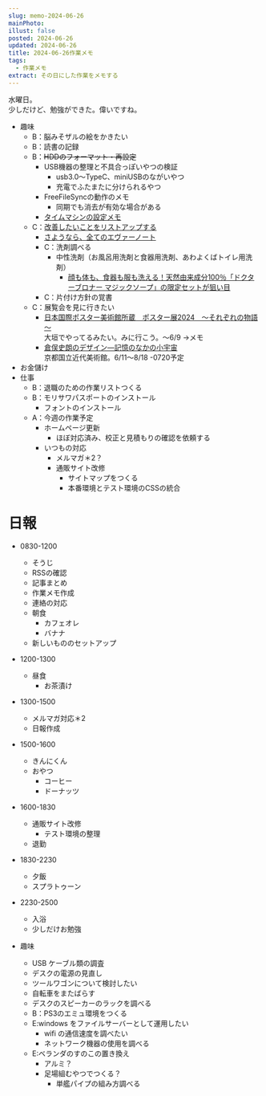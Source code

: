 ```yaml
---
slug: memo-2024-06-26
mainPhoto: 
illust: false
posted: 2024-06-26
updated: 2024-06-26
title: 2024-06-26作業メモ
tags:
  - 作業メモ
extract: その日にした作業をメモする
---
```

  
水曜日。  
少しだけど、勉強ができた。偉いですね。

- 趣味
  - B：脳みそザルの絵をかきたい
  - B：読書の記録
  - B：~~HDDのフォーマット・再設定~~
    - USB機器の整理と不具合っぽいやつの検証
      - usb3.0〜TypeC、miniUSBのながいやつ
      - 充電でふたまたに分けられるやつ
    - FreeFileSyncの動作のメモ
      - 同期でも消去が有効な場合がある
    - [タイムマシンの設定メモ](https://support.apple.com/ja-jp/guide/mac-help/mh15139/mac)
  - C：[改善したいことをリストアップする](2022-03-07-改善したいこと・欲しいもの・やりたいこと.md) 
    - [さようなら、全てのエヴァーノート](https://honeshabri.hatenablog.com/entry/Evernote_to_Obsidian)  
    - C：洗剤調べる
      - 中性洗剤（お風呂用洗剤と食器用洗剤、あわよくばトイレ用洗剤）
        - [顔も体も、食器も服も洗える！天然由来成分100％「ドクターブロナー マジックソープ」の限定セットが狙い目](https://www.bepal.net/archives/431622)  
    - C：片付け方針の覚書
  - C：展覧会を見に行きたい
    - [日本国際ポスター美術館所蔵　ポスター展2024　～それぞれの物語～](https://www.japandesign.ne.jp/event/postermuseum-ogaki-2024/)  
    大垣でやってるみたい。みに行こう。〜6/9
      →メモ
    - [倉俣史朗のデザイン―記憶のなかの小宇宙](https://www.momak.go.jp/Japanese/exhibitionarchive/2024/459.html)  
      京都国立近代美術館。6/11〜8/18
        -0720予定
- お金儲け
- 仕事
  - B：退職のための作業リストつくる
  - B：モリサワパスポートのインストール
    - フォントのインストール
  - A：今週の作業予定
    - ホームページ更新
      - ほぼ対応済み、校正と見積もりの確認を依頼する
    - いつもの対応 
      - メルマガ＊2？
      - 通販サイト改修
        - サイトマップをつくる
        - 本番環境とテスト環境のCSSの統合

# 日報

- 0830-1200
  - そうじ
  - RSSの確認
  - 記事まとめ
  - 作業メモ作成
  - 連絡の対応
  - 朝食
    - カフェオレ
    - バナナ
  - 新しいもののセットアップ
- 1200-1300
  - 昼食
    - お茶漬け
- 1300-1500
  - メルマガ対応＊2
  - 日報作成
- 1500-1600
  - きんにくん
  - おやつ
    - コーヒー
    - ドーナッツ
- 1600-1830
  - 通販サイト改修
    - テスト環境の整理
  - 退勤
- 1830-2230
  - 夕飯
  - スプラトゥーン
- 2230-2500
  - 入浴
  - 少しだけお勉強



- 趣味
  - USB ケーブル類の調査
  - デスクの電源の見直し
  - ツールワゴンについて検討したい
  - 自転車をまたばらす
  - デスクのスピーカーのラックを調べる
  - B：PS3のエミュ環境をつくる
  - E:windows をファイルサーバーとして運用したい
    - wifi の通信速度を調べたい
    - ネットワーク機器の使用を調べる
  - E:ベランダのすのこの置き換え
    - アルミ？
    - 足場組むやつでつくる？
      - 単艦パイプの組み方調べる
